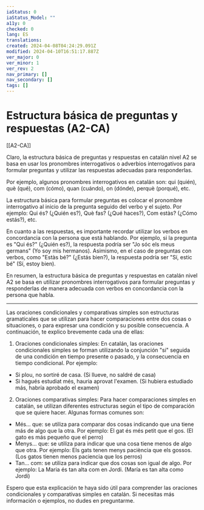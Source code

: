 ```yaml
---
iaStatus: 0
iaStatus_Model: ""
a11y: 0
checked: 0
lang: ES
translations: 
created: 2024-04-08T04:24:29.091Z
modified: 2024-04-10T16:51:17.887Z
ver_major: 0
ver_minor: 1
ver_rev: 2
nav_primary: []
nav_secondary: []
tags: []
---
```

# Estructura básica de preguntas y respuestas (A2-CA)

[[A2-CA]]


Claro, la estructura básica de preguntas y respuestas en catalán nivel A2 se basa en usar los pronombres interrogativos o adverbios interrogativos para formular preguntas y utilizar las respuestas adecuadas para responderlas. 

Por ejemplo, algunos pronombres interrogativos en catalán son: qui (quién), què (qué), com (cómo), quan (cuándo), on (dónde), perquè (porqué), etc. 

La estructura básica para formular preguntas es colocar el pronombre interrogativo al inicio de la pregunta seguido del verbo y el sujeto. Por ejemplo: Qui és? (¿Quién es?), Què fas? (¿Qué haces?), Com estàs? (¿Cómo estás?), etc. 

En cuanto a las respuestas, es importante recordar utilizar los verbos en concordancia con la persona que está hablando. Por ejemplo, si la pregunta es "Qui és?" (¿Quién es?), la respuesta podría ser "Jo sóc els meus germans" (Yo soy mis hermanos). Asimismo, en el caso de preguntas con verbos, como "Estàs bé?" (¿Estás bien?), la respuesta podría ser "Sí, estic bé" (Sí, estoy bien). 

En resumen, la estructura básica de preguntas y respuestas en catalán nivel A2 se basa en utilizar pronombres interrogativos para formular preguntas y responderlas de manera adecuada con verbos en concordancia con la persona que habla.

---

Las oraciones condicionales y comparativas simples son estructuras gramaticales que se utilizan para hacer comparaciones entre dos cosas o situaciones, o para expresar una condición y su posible consecuencia. A continuación, te explico brevemente cada una de ellas:

1. Oraciones condicionales simples: En catalán, las oraciones condicionales simples se forman utilizando la conjunción "si" seguida de una condición en tiempo presente o pasado, y la consecuencia en tiempo condicional. Por ejemplo:
- Si plou, no sortiré de casa. (Si llueve, no saldré de casa)
- Si hagués estudiat més, hauria aprovat l'examen. (Si hubiera estudiado más, habría aprobado el examen)

2. Oraciones comparativas simples: Para hacer comparaciones simples en catalán, se utilizan diferentes estructuras según el tipo de comparación que se quiere hacer. Algunas formas comunes son:
- Més... que: se utiliza para comparar dos cosas indicando que una tiene más de algo que la otra. Por ejemplo: El gat és més petit que el gos. (El gato es más pequeño que el perro)
- Menys... que: se utiliza para indicar que una cosa tiene menos de algo que otra. Por ejemplo: Els gats tenen menys paciència que els gossos. (Los gatos tienen menos paciencia que los perros)
- Tan... com: se utiliza para indicar que dos cosas son igual de algo. Por ejemplo: La Maria és tan alta com en Jordi. (María es tan alta como Jordi)

Espero que esta explicación te haya sido útil para comprender las oraciones condicionales y comparativas simples en catalán. Si necesitas más información o ejemplos, no dudes en preguntarme.
